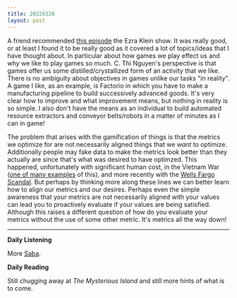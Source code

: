 ```yaml
---
title: 20220226
layout: post
---
```



A friend recommended [this episode](https://open.spotify.com/episode/6IibSJSeUzHZvmI7PxTgQ2?si=6efdaceb01394b73) the Ezra Klein show. It was really good, or at least I found it to be really good as it covered a lot of topics/ideas that I have thought about. In particular about how games we play effect us and why we like to play games so much. C. Thi Nguyen's perspective is that games offer us some distilled/crystallized form of an activity that we like. There is no ambiguity about objectives in games unlike our tasks "in reality". A game I like, as an example, is Factorio in which you have to make a manufacturing pipeline to build successively advanced goods. It's very clear how to improve and what improvement means, but nothing in reality is so simple. I also don't have the means as an individual to build automated resource extractors and conveyor belts/robots in a matter of minutes as I can in game! 

The problem that arises with the gamification of things is that the metrics we optimize for are not necessarily aligned things that we *want* to optimize. Additionally people may fake data to make the metrics look better than they actually are since that's what was desired to have optimzed. This happened, unfortunately with significant human cost, in the Vietnam War ([one of many examples](https://www.theatlantic.com/technology/archive/2017/10/the-computer-that-predicted-the-us-would-win-the-vietnam-war/542046/) of this), and more recently with the [Wells Fargo Scandal](https://en.wikipedia.org/wiki/Wells_Fargo_account_fraud_scandal). But perhaps by thinking more along these lines we can better learn how to align our metrics and our desires. Perhaps even the simple awareness that your metrics are not necessarily aligned with your values can lead you to proactively evaluate if your values are being satisfied. Although this raises a different question of how do you evaluate your metrics without the use of some other metric. It's metrics all the way down!

---

**Daily Listening**

More [Saba](https://open.spotify.com/track/3DlgDXIYtnWtJKiB8bZQMv?si=b0bfcf9edf05437c).

**Daily Reading**

Still chugging away at *The Mysterious Island* and still more hints of what is to come.